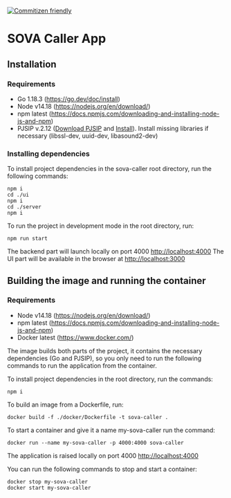 [![Commitizen friendly](https://img.shields.io/badge/commitizen-friendly-brightgreen.svg)](http://commitizen.github.io/cz-cli/)

# SOVA Caller App

## Installation

### Requirements

- Go 1.18.3 (https://go.dev/doc/install)
- Node v14.18 (https://nodejs.org/en/download/)
- npm latest (https://docs.npmjs.com/downloading-and-installing-node-js-and-npm)
- PJSIP v.2.12 ([Download PJSIP](https://www.pjsip.org/download.htm) and [Install](https://trac.pjsip.org/repos/wiki/Getting-Started)). Install missing libraries if necessary (libssl-dev, uuid-dev, libasound2-dev)

### Installing dependencies

To install project dependencies in the sova-caller root directory, run the following commands:

```
npm i
cd ./ui
npm i
cd ./server
npm i
```

To run the project in development mode in the root directory, run:

```
npm run start
```

The backend part will launch locally on port 4000 [http://localhost:4000](http://localhost:4000)
The UI part will be available in the browser at [http://localhost:3000](http://localhost:3000)

## Building the image and running the container

### Requirements

- Node v14.18 (https://nodejs.org/en/download/)
- npm latest (https://docs.npmjs.com/downloading-and-installing-node-js-and-npm)
- Docker latest (https://www.docker.com/)

The image builds both parts of the project, it contains the necessary dependencies (Go and PJSIP), so you only need to run the following commands to run the application from the container.

To install project dependencies in the root directory, run the commands:

```
npm i
```

To build an image from a Dockerfile, run:

```
docker build -f ./docker/Dockerfile -t sova-caller .
```

To start a container and give it a name my-sova-caller run the command:

```
docker run --name my-sova-caller -p 4000:4000 sova-caller
```

The application is raised locally on port 4000 [http://localhost:4000](http://localhost:4000)

You can run the following commands to stop and start a container:

```
docker stop my-sova-caller
docker start my-sova-caller
```
